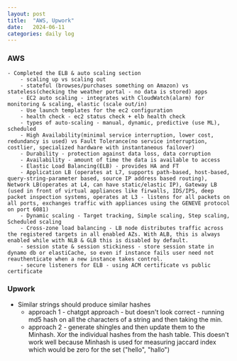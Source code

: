 ```yaml
---
layout: post
title:  "AWS, Upwork"
date:   2024-06-11
categories: daily log
---
```


### AWS
    - Completed the ELB & auto scaling section
        - scaling up vs scaling out
        - stateful (browses/purchases something on Amazon) vs stateless(checking the weather portal - no data is stored) apps
        - EC2 auto scaling - integrates with CloudWatch(alarm) for monitoring & scaling, elastic (scale out/in)
        - Use launch templates for the ec2 configuration
        - health check - ec2 status check + elb health check
        - types of auto-scaling - manual, dynamic, predictive (use ML), scheduled
        - High Availability(minimal service interruption, lower cost, redundancy is used) vs Fault Tolerance(no service interruption, costlier, specialized hardware with instantaneous failover)
        - Durability - protection against data loss, data corruption
        - Availability - amount of time the data is available to access
        - Elastic Load Balancing(ELB) - provides HA and FT
        - Application LB (operates at L7, supports path-based, host-based, query-string-parameter based, source IP address based routing), Network LB(operates at L4, can have static/elastic IP), Gateway LB (used in front of virtual appliances like firwalls, IDS/IPS, deep packet inspection systems, operates at L3 - listens for all packets on all ports, exchanges traffic with appliances using the GENEVE protocol on port 6081)
        - Dynamic scaling - Target tracking, Simple scaling, Step scaling, Scheduled scaling
        - Cross-zone load balancing - LB node distributes traffic across the registered targets in all enabled AZs. With ALB, this is always enabled while with NLB & GLB this is disabled by default.
        - session state & session stickiness - store session state in dynamo db or elastiCache, so even if instance fails user need not reauthenticate when a new instance takes control. 
        - secure listeners for ELB - using ACM certificate vs public certificate

### Upwork
- Similar strings should produce similar hashes
    - approach 1 - chatgpt approach - but doesn't look correct - running md5 hash on all the characters of a string and then taking the min.
    - approach 2 - generate shingles and then update them to the Minhash. Xor the individual hashes from the hash  table. This doesn't work well because Minhash is used for measuring jaccard index which would be zero for the set ("hello", "hallo")
